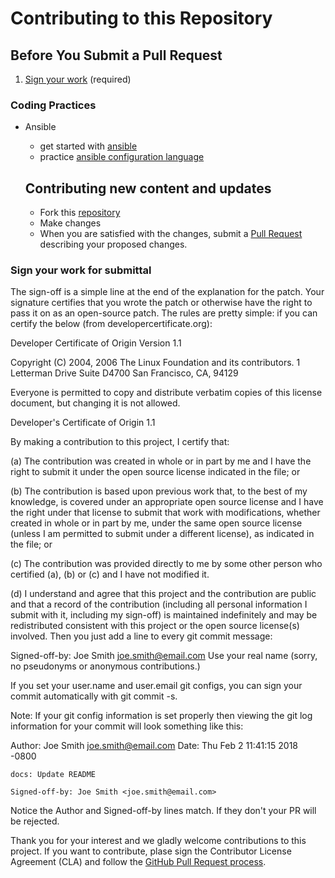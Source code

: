 Contributing to this Repository
=================================================

## Before You Submit a Pull Request

1. [Sign your work](#sign-your-work-for-submittal) (required)

### Coding Practices

* Ansible
    - get started with [ansible](https://docs.ansible.com/ansible/latest/user_guide/intro_getting_started.html#getting-started)
    - practice [ansible configuration language](https://www.ansible.com/use-cases/configuration-management)

    Contributing new content and updates
    ------------------------------------

    - Fork this [repository](https://github.com/IBM/ibm-spectrum-scale-install-infra)
    - Make changes 
    - When you are satisfied with the changes, submit a [Pull Request](https://help.github.com/en/github/collaborating-with-issues-and-pull-requests/about-pull-requests) describing your proposed changes.


### Sign your work for submittal

The sign-off is a simple line at the end of the explanation for the patch. Your signature certifies that you wrote the patch or otherwise have the right to pass it on as an open-source patch. The rules are pretty simple: if you can certify the below (from developercertificate.org):

Developer Certificate of Origin
Version 1.1

Copyright (C) 2004, 2006 The Linux Foundation and its contributors.
1 Letterman Drive
Suite D4700
San Francisco, CA, 94129

Everyone is permitted to copy and distribute verbatim copies of this
license document, but changing it is not allowed.

Developer's Certificate of Origin 1.1

By making a contribution to this project, I certify that:

(a) The contribution was created in whole or in part by me and I
    have the right to submit it under the open source license
    indicated in the file; or

(b) The contribution is based upon previous work that, to the best
    of my knowledge, is covered under an appropriate open source
    license and I have the right under that license to submit that
    work with modifications, whether created in whole or in part
    by me, under the same open source license (unless I am
    permitted to submit under a different license), as indicated
    in the file; or

(c) The contribution was provided directly to me by some other
    person who certified (a), (b) or (c) and I have not modified
    it.

(d) I understand and agree that this project and the contribution
    are public and that a record of the contribution (including all
    personal information I submit with it, including my sign-off) is
    maintained indefinitely and may be redistributed consistent with
    this project or the open source license(s) involved.
Then you just add a line to every git commit message:

Signed-off-by: Joe Smith <joe.smith@email.com>
Use your real name (sorry, no pseudonyms or anonymous contributions.)

If you set your user.name and user.email git configs, you can sign your commit automatically with git commit -s.

Note: If your git config information is set properly then viewing the git log information for your commit will look something like this:

Author: Joe Smith <joe.smith@email.com>
Date:   Thu Feb 2 11:41:15 2018 -0800

    docs: Update README

    Signed-off-by: Joe Smith <joe.smith@email.com>
Notice the Author and Signed-off-by lines match. If they don't your PR will be rejected.


Thank you for your interest and we gladly welcome contributions to this project. If you want to contribute, plase sign the Contributor License Agreement (CLA) and follow the [GitHub Pull Request process](https://help.github.com/en/github/collaborating-with-issues-and-pull-requests).
